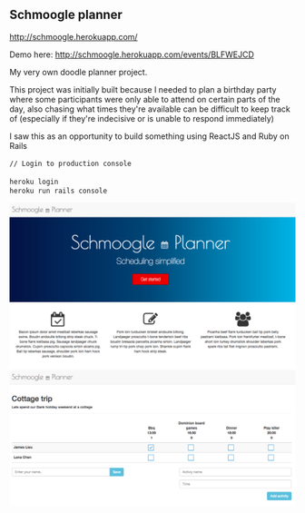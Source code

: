 ## Schmoogle planner
http://schmoogle.herokuapp.com/

Demo here: http://schmoogle.herokuapp.com/events/BLFWEJCD

My very own doodle planner project.

This project was initially built because I needed to plan a birthday party where some
participants were only able to attend on certain parts of the day, also chasing what times they're
available can be difficult to keep track of
(especially if they're indecisive or is unable to respond immediately)

I saw this as an opportunity to build something using ReactJS and Ruby on Rails

```
// Login to production console

heroku login
heroku run rails console
```

<img src="schmoogle1.png">
<img src="schmoogle3.png">
